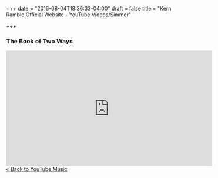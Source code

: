 +++
date = "2016-08-04T18:36:33-04:00"
draft = false
title = "Kern Ramble:Official Website - YouTube Videos/Simmer"

+++


<div itemscope itemtype="http://schema.org/MusicAlbum">
 
<h3><span itemprop="name">The Book of Two Ways</span></h3>

<iframe width="560" height="315" src="https://www.youtube.com/embed/videoseries?list=PLlxfuCp2_YP9TRg4I6mAcm5H-N9En_6h6" frameborder="0" allowfullscreen></iframe>
</div>


<div><a href="/youtube/" alt="Store">&laquo; Back to YouTube Music</a></div>

